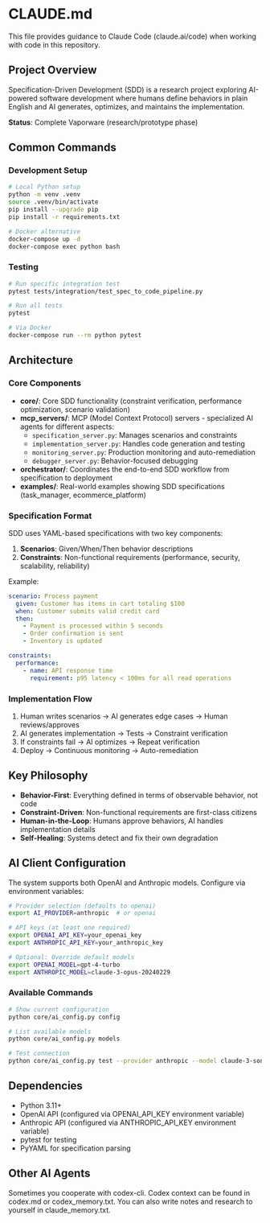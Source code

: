 # CLAUDE.md

This file provides guidance to Claude Code (claude.ai/code) when working with code in this repository.

## Project Overview

Specification-Driven Development (SDD) is a research project exploring AI-powered software development where humans define behaviors in plain English and AI generates, optimizes, and maintains the implementation.

**Status**: Complete Vaporware (research/prototype phase)

## Common Commands

### Development Setup
```bash
# Local Python setup
python -m venv .venv
source .venv/bin/activate
pip install --upgrade pip
pip install -r requirements.txt

# Docker alternative
docker-compose up -d
docker-compose exec python bash
```

### Testing
```bash
# Run specific integration test
pytest tests/integration/test_spec_to_code_pipeline.py

# Run all tests
pytest

# Via Docker
docker-compose run --rm python pytest
```

## Architecture

### Core Components
- **core/**: Core SDD functionality (constraint verification, performance optimization, scenario validation)
- **mcp_servers/**: MCP (Model Context Protocol) servers - specialized AI agents for different aspects:
  - `specification_server.py`: Manages scenarios and constraints
  - `implementation_server.py`: Handles code generation and testing
  - `monitoring_server.py`: Production monitoring and auto-remediation
  - `debugger_server.py`: Behavior-focused debugging
- **orchestrator/**: Coordinates the end-to-end SDD workflow from specification to deployment
- **examples/**: Real-world examples showing SDD specifications (task_manager, ecommerce_platform)

### Specification Format
SDD uses YAML-based specifications with two key components:

1. **Scenarios**: Given/When/Then behavior descriptions
2. **Constraints**: Non-functional requirements (performance, security, scalability, reliability)

Example:
```yaml
scenario: Process payment
  given: Customer has items in cart totaling $100
  when: Customer submits valid credit card
  then: 
    - Payment is processed within 5 seconds
    - Order confirmation is sent
    - Inventory is updated

constraints:
  performance:
    - name: API response time
      requirement: p95 latency < 100ms for all read operations
```

### Implementation Flow
1. Human writes scenarios → AI generates edge cases → Human reviews/approves
2. AI generates implementation → Tests → Constraint verification
3. If constraints fail → AI optimizes → Repeat verification
4. Deploy → Continuous monitoring → Auto-remediation

## Key Philosophy
- **Behavior-First**: Everything defined in terms of observable behavior, not code
- **Constraint-Driven**: Non-functional requirements are first-class citizens  
- **Human-in-the-Loop**: Humans approve behaviors, AI handles implementation details
- **Self-Healing**: Systems detect and fix their own degradation

## AI Client Configuration

The system supports both OpenAI and Anthropic models. Configure via environment variables:

```bash
# Provider selection (defaults to openai)
export AI_PROVIDER=anthropic  # or openai

# API keys (at least one required)
export OPENAI_API_KEY=your_openai_key
export ANTHROPIC_API_KEY=your_anthropic_key

# Optional: Override default models
export OPENAI_MODEL=gpt-4-turbo
export ANTHROPIC_MODEL=claude-3-opus-20240229
```

### Available Commands
```bash
# Show current configuration
python core/ai_config.py config

# List available models
python core/ai_config.py models

# Test connection
python core/ai_config.py test --provider anthropic --model claude-3-sonnet-20240229
```

## Dependencies
- Python 3.11+
- OpenAI API (configured via OPENAI_API_KEY environment variable)
- Anthropic API (configured via ANTHROPIC_API_KEY environment variable)
- pytest for testing
- PyYAML for specification parsing

## Other AI Agents
Sometimes you cooperate with codex-cli.  Codex context can be found in codex.md or codex_memory.txt.  You can also write notes and research to yourself in claude_memory.txt.
